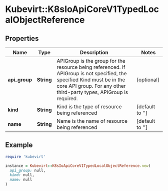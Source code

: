 # Kubevirt::K8sIoApiCoreV1TypedLocalObjectReference

## Properties

| Name | Type | Description | Notes |
| ---- | ---- | ----------- | ----- |
| **api_group** | **String** | APIGroup is the group for the resource being referenced. If APIGroup is not specified, the specified Kind must be in the core API group. For any other third-party types, APIGroup is required. | [optional] |
| **kind** | **String** | Kind is the type of resource being referenced | [default to &#39;&#39;] |
| **name** | **String** | Name is the name of resource being referenced | [default to &#39;&#39;] |

## Example

```ruby
require 'kubevirt'

instance = Kubevirt::K8sIoApiCoreV1TypedLocalObjectReference.new(
  api_group: null,
  kind: null,
  name: null
)
```

